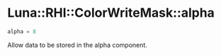 # Luna::RHI::ColorWriteMask::alpha

```c++
alpha = 8
```

Allow data to be stored in the alpha component. 

